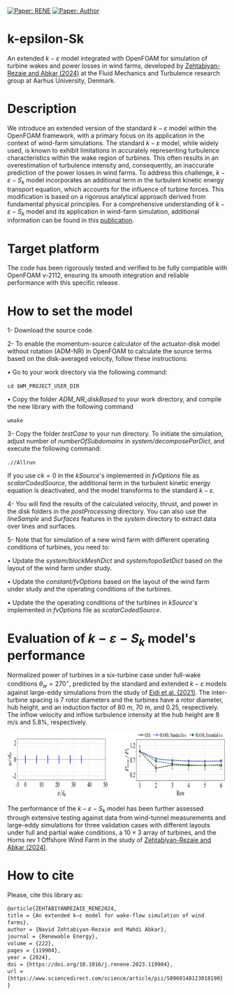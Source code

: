 <!--  [![Compatibility: OFver](https://img.shields.io/badge/Compatible_with-OpenFOAM.v2112-lightblue.svg)]()  -->
[![Paper: RENE](https://img.shields.io/badge/Reference-Paper-red.svg)](https://doi.org/10.1016/j.renene.2023.119904)
[![Paper: Author](https://img.shields.io/badge/Author-green.svg)](https://sites.google.com/view/zehtabiyan/home)


<!-- [![License: GPL v3](https://img.shields.io/badge/License-GPLv3-blue.svg)](https://www.gnu.org/licenses/gpl-3.0)   -->


# k-epsilon-Sk
An extended $k-\varepsilon$ model integrated with OpenFOAM for simulation of turbine wakes and power losses in wind farms, developed by [Zehtabiyan-Rezaie and Abkar (2024)](https://doi.org/10.1016/j.renene.2023.119904) at the Fluid Mechanics and Turbulence research group at Aarhus University, Denmark. 

# Description
We introduce an extended version of the standard $k-\varepsilon$ model within the OpenFOAM framework, with a primary focus on its application in the context of wind-farm simulations. The standard $k-\varepsilon$ model, while widely used, is known to exhibit limitations in accurately representing turbulence characteristics within the wake region of turbines. This often results in an overestimation of turbulence intensity and, consequently, an inaccurate prediction of the power losses in wind farms. To address this challenge, $k-\varepsilon-S_k$ model incorporates an additional term in the turbulent kinetic energy transport equation, which accounts for the influence of turbine forces. This modification is based on a rigorous analytical approach derived from fundamental physical principles. For a comprehensive understanding of $k-\varepsilon-S_k$ model and its application in wind-farm simulation, additional information can be found in this [publication](https://doi.org/10.1016/j.renene.2023.119904).

# Target platform
The code has been rigorously tested and verified to be fully compatible with OpenFOAM v-2112, ensuring its smooth integration and reliable performance with this specific release.

<!-- # Author
[Navid Zehtabiyan-Rezaie](https://sites.google.com/view/zehtabiyan/home)-->

# How to set the model
1- Download the source code.

2- To enable the momentum-source calculator of the actuator-disk model without rotation (ADM-NR) in OpenFOAM to calculate the source terms based on the disk-averaged velocity, follow these instructions:

$\bullet$ Go to your work directory via the following command:
  
`cd $WM_PROJECT_USER_DIR`
       
$\bullet$ Copy the folder _ADM_NR_diskBased_ to your work directory, and compile the new library with the following command
  
 `wmake`
 
3- Copy the folder _testCase_ to your run directory. To initiate the simulation, adjust number of _numberOfSubdomains_ in _system/decomposeParDict_, and execute the following command:

`.//Allrun`


If you use $ck = 0$ in the _kSource_'s implemented in _fvOptions_ file as _scalarCodedSource_, the additional term in the turbulent kinetic energy equation is deactivated, and the model transforms to the standard $k-\varepsilon$.

4- You will find the results of the calculated velocity, thrust, and power in the disk folders in the _postProcessing_ directory. You can also use the _lineSample_ and _Surfaces_ features in the _system_ directory to extract data over lines and surfaces.

5- Note that for simulation of a new wind farm with different operating conditions of turbines, you need to:

$\bullet$ Update the _system/blockMeshDict_ and _system/topoSetDict_ based on the layout of the wind farm under study.

$\bullet$ Update the _constant/fvOptions_ based on the layout of the wind farm under study and the operating conditions of the turbines.

$\bullet$ Update the the operating conditions of the turbines in _kSource_'s implemented in _fvOptions_ file as _scalarCodedSource_.

# Evaluation of $k-\varepsilon-S_k$ model's performance
Normalized power of turbines in a six-turbine case under full-wake conditions $\theta_w = 270^\circ$, predicted by the standard and extended $k-\varepsilon$ models against large-eddy simulations from the study of [Eidi et al. (2021)](https://doi.org/10.1016/j.renene.2021.08.012). The inter-turbine spacing is 7 rotor diameters and the turbines have a rotor diameter, hub height, and an induction factor of 80 m, 70 m, and 0.25, respectively. The inflow velocity and inflow turbulence intensity at the hub height are 8 m/s and 5.8\%, respectively.

  <img src="https://github.com/AUfluids/k-epsilon-Sk/blob/main/testCase/case1_layout_NP.png" width="900" height="150" alt="Normalized power of turbines in three validation cases">

The performance of the $k-\varepsilon-S_k$ model has been further assessed through extensive testing against data from wind-tunnel measurements and large-eddy simulations for three validation cases with different layouts under full and partial wake conditions, a $10 \times 3$ array of turbines, and the Horns rev 1 Offshore Wind Farm in the study of [Zehtabiyan-Rezaie and Abkar (2024)](https://doi.org/10.1016/j.renene.2023.119904).

<!-- Streamwise velocity in turbine wakes in a wind farm consisting of a $10 \times 3$ array of turbines. Comparison of profiles against wind-tunnel measurement from the  study of [Chamorro and Porté-Agel](https://doi.org/10.3390/en4111916):
![WindTunnelMeasurements](https://github.com/nzhtbyn/FiguresForCodes/blob/main/Extended-kEpsilon-WindFarmSim/vertical_vs_experiment.png)

Normalized power of the operational wind farm of HR1, predicted through the extended $k-\varepsilon$ model compared with large-eddy simulations data from [Wu and Porté-Agel](https://doi.org/10.1016/j.renene.2014.06.019):
![Hornsrev1](https://github.com/nzhtbyn/FiguresForCodes/blob/main/Extended-kEpsilon-WindFarmSim/NP_HR1.png) -->

# How to cite
Please, cite this library as:
```
@article{ZEHTABIYANREZAIE_RENE2024,
title = {An extended k−ɛ model for wake-flow simulation of wind farms},
author = {Navid Zehtabiyan-Rezaie and Mahdi Abkar},
journal = {Renewable Energy},
volume = {222},
pages = {119904},
year = {2024},
doi = {https://doi.org/10.1016/j.renene.2023.119904},
url = {https://www.sciencedirect.com/science/article/pii/S0960148123018190}
}
```
